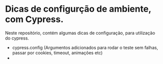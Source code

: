 # Dicas de configurção de ambiente, com Cypress.

Neste repositório, contém algumas dicas de configuração, para utilização do cypress.

- cypress.config (Argumentos adicionados para rodar o teste sem falhas, passar por cookies, timeout, animações etc)
- 
